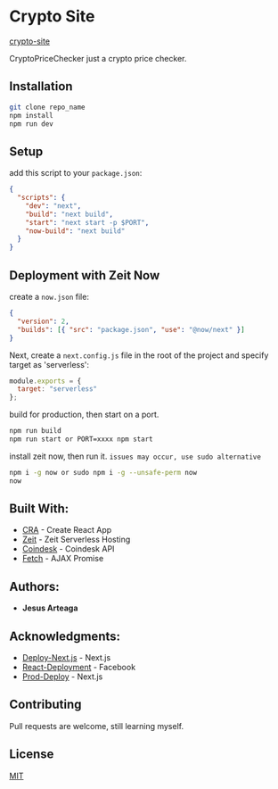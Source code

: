 # Crypto Site

[crypto-site](https://next-sample-kubwo86he.now.sh/)

CryptoPriceChecker just a crypto price checker.

## Installation

```bash
git clone repo_name
npm install
npm run dev
```

## Setup

add this script to your `package.json`:

```json
{
  "scripts": {
    "dev": "next",
    "build": "next build",
    "start": "next start -p $PORT",
    "now-build": "next build"
  }
}
```

## Deployment with Zeit Now

create a `now.json` file:

```json
{
  "version": 2,
  "builds": [{ "src": "package.json", "use": "@now/next" }]
}
```

Next, create a `next.config.js` file in the root of the project and specify target as 'serverless':

```javascript
module.exports = {
  target: "serverless"
};
```

build for production, then start on a port.

```bash
npm run build
npm run start or PORT=xxxx npm start
```

install zeit now, then run it. `issues may occur, use sudo alternative`

```bash
npm i -g now or sudo npm i -g --unsafe-perm now
now
```

## Built With:

- [CRA](https://facebook.github.io/create-react-app/) - Create React App
- [Zeit](https://zeit.co/docs/) - Zeit Serverless Hosting
- [Coindesk](https://www.coindesk.com/api) - Coindesk API
- [Fetch](https://www.npmjs.com/package/isomorphic-unfetch) - AJAX Promise

## Authors:

- **Jesus Arteaga**

## Acknowledgments:

- [Deploy-Next.js](https://nextjs.org/learn/basics/deploying-a-nextjs-app) - Next.js
- [React-Deployment](https://facebook.github.io/create-react-app/docs/deployment) - Facebook
- [Prod-Deploy](https://nextjs.org/docs#production-deployment) - Next.js

## Contributing

Pull requests are welcome, still learning myself.

## License

[MIT](https://choosealicense.com/licenses/mit/)
